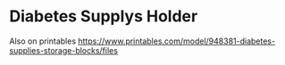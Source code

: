 # Diabetes Supplys Holder #
Also on printables https://www.printables.com/model/948381-diabetes-supplies-storage-blocks/files
